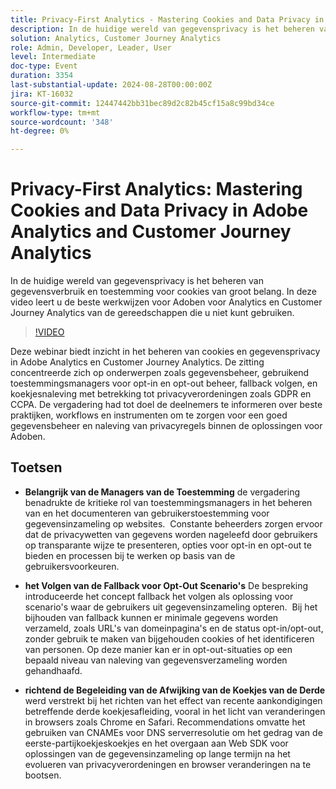 ```yaml
---
title: Privacy-First Analytics - Mastering Cookies and Data Privacy in Adobe Analytics en Customer Journey Analytics
description: In de huidige wereld van gegevensprivacy is het beheren van gegevensverbruik en toestemming voor cookies van groot belang. In deze video leert u de beste werkwijzen voor Adoben voor Analytics en Customer Journey Analytics van de gereedschappen die u niet kunt gebruiken.
solution: Analytics, Customer Journey Analytics
role: Admin, Developer, Leader, User
level: Intermediate
doc-type: Event
duration: 3354
last-substantial-update: 2024-08-28T00:00:00Z
jira: KT-16032
source-git-commit: 12447442bb31bec89d2c82b45cf15a8c99bd34ce
workflow-type: tm+mt
source-wordcount: '348'
ht-degree: 0%

---
```



# Privacy-First Analytics: Mastering Cookies and Data Privacy in Adobe Analytics and Customer Journey Analytics

In de huidige wereld van gegevensprivacy is het beheren van gegevensverbruik en toestemming voor cookies van groot belang. In deze video leert u de beste werkwijzen voor Adoben voor Analytics en Customer Journey Analytics van de gereedschappen die u niet kunt gebruiken.

>[!VIDEO](https://video.tv.adobe.com/v/3432997/?learn=on)

Deze webinar biedt inzicht in het beheren van cookies en gegevensprivacy in Adobe Analytics en Customer Journey Analytics. De zitting concentreerde zich op onderwerpen zoals gegevensbeheer, gebruikend toestemmingsmanagers voor opt-in en opt-out beheer, fallback volgen, en koekjesnaleving met betrekking tot privacyverordeningen zoals GDPR en CCPA. De vergadering had tot doel de deelnemers te informeren over beste praktijken, workflows en instrumenten om te zorgen voor een goed gegevensbeheer en naleving van privacyregels binnen de oplossingen voor Adoben.

## Toetsen

* **Belangrijk van de Managers van de Toestemming** de vergadering benadrukte de kritieke rol van toestemmingsmanagers in het beheren van en het documenteren van gebruikerstoestemming voor gegevensinzameling op websites. &#x200B; Constante beheerders zorgen ervoor dat de privacywetten van gegevens worden nageleefd door gebruikers op transparante wijze te presenteren, opties voor opt-in en opt-out te bieden en processen bij te werken op basis van de gebruikersvoorkeuren. &#x200B;

* **het Volgen van de Fallback voor Opt-Out Scenario&#39;s** De bespreking introduceerde het concept fallback het volgen als oplossing voor scenario&#39;s waar de gebruikers uit gegevensinzameling opteren. &#x200B; Bij het bijhouden van fallback kunnen er minimale gegevens worden verzameld, zoals URL&#39;s van domeinpagina&#39;s en de status opt-in/opt-out, zonder gebruik te maken van bijgehouden cookies of het identificeren van personen. Op deze manier kan er in opt-out-situaties op een bepaald niveau van naleving van gegevensverzameling worden gehandhaafd. &#x200B;

* **richtend de Begeleiding van de Afwijking van de Koekjes van de Derde** werd verstrekt bij het richten van het effect van recente aankondigingen betreffende derde koekjesafleiding, vooral in het licht van veranderingen in browsers zoals Chrome en Safari. Recommendations omvatte het gebruiken van CNAMEs voor DNS serverresolutie om het gedrag van de eerste-partijkoekjeskoekjes en het overgaan aan Web SDK voor oplossingen van de gegevensinzameling op lange termijn na het evolueren van privacyverordeningen en browser veranderingen na te bootsen.